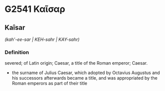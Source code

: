# G2541 Καῖσαρ

## Kaîsar

_(kah'-ee-sar | KEH-sahr | KAY-sahr)_

### Definition

severed; of Latin origin; Caesar, a title of the Roman emperor; Caesar.

- the surname of Julius Caesar, which adopted by Octavius Augustus and his successors afterwards became a title, and was appropriated by the Roman emperors as part of their title

